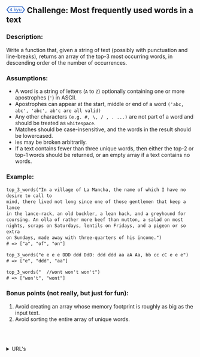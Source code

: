 <h2>
  <picture>
  <img alt="[4 kyu]" src="https://github.com/rudy-rojas/codewars-challenges/blob/main/images/kyu/4.svg?raw=true" width="50" />
  </picture> Challenge: Most frequently used words in a text
</h2>

### Description:

Write a function that, given a string of text (possibly with punctuation and line-breaks), returns an array of the top-3 most occurring words, in descending order of the number of occurrences.

### Assumptions:

- A word is a string of letters (`A` to `Z`) optionally containing one or more apostrophes (`'`) in ASCII.
- Apostrophes can appear at the start, middle or end of a word `('abc, abc', 'abc', ab'c are all valid)`
- Any other characters `(e.g. #, \, / , . ...)` are not part of a word and should be treated as `whitespace`.
- Matches should be case-insensitive, and the words in the result should be lowercased.
- ies may be broken arbitrarily.
- If a text contains fewer than three unique words, then either the top-2 or top-1 words should be returned, or an empty array if a text contains no words.

### Example:

```
top_3_words("In a village of La Mancha, the name of which I have no desire to call to
mind, there lived not long since one of those gentlemen that keep a lance
in the lance-rack, an old buckler, a lean hack, and a greyhound for
coursing. An olla of rather more beef than mutton, a salad on most
nights, scraps on Saturdays, lentils on Fridays, and a pigeon or so extra
on Sundays, made away with three-quarters of his income.")
# => ["a", "of", "on"]
```

```
top_3_words("e e e e DDD ddd DdD: ddd ddd aa aA Aa, bb cc cC e e e")
# => ["e", "ddd", "aa"]
```

```
top_3_words("  //wont won't won't")
# => ["won't", "wont"]
```

### Bonus points (not really, but just for fun):

1. Avoid creating an array whose memory footprint is roughly as big as the input text.
1. Avoid sorting the entire array of unique words.

<br /><br />

<details>
  <summary>URL's</summary>
    <ol>
      <li>
        <a href="https://www.codewars.com/kata/51e056fe544cf36c410000fb/train/javascript">Problem statement</a>
      </li>
      <li>
        <a href="https://www.codewars.com/kata/51e056fe544cf36c410000fb/solutions/javascript">Other Solutions</a>
      </li>
    </ol>
</details>
